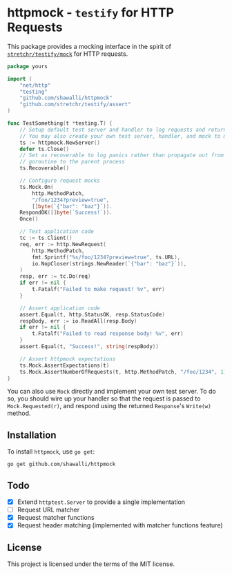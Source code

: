 # httpmock - `testify` for HTTP Requests

This package provides a mocking interface in the spirit of [`stretchr/testify/mock`](https://github.com/stretchr/testify/tree/master/mock) for HTTP requests.

```go
package yours

import (
	"net/http"
	"testing"
	"github.com/shawalli/httpmock"
	"github.com/stretchr/testify/assert"
)

func TestSomething(t *testing.T) {
	// Setup default test server and handler to log requests and return expected responses
	// You may also create your own test server, handler, and mock to manage this
	ts := httpmock.NewServer()
	defer ts.Close()
	// Set as recoverable to log panics rather than propagate out from the server
	// goroutine to the parent process
	ts.Recoverable()

	// Configure request mocks
	ts.Mock.On(
		http.MethodPatch,
		"/foo/1234?preview=true",
		[]byte(`{"bar": "baz"}`)).
	RespondOK([]byte(`Success!`)).
	Once()

	// Test application code
	tc := ts.Client()
	req, err := http.NewRequest(
		http.MethodPatch,
		fmt.Sprintf("%s/foo/1234?preview=true", ts.URL),
		io.NopCloser(strings.NewReader(`{"bar": "baz"}`)),
	)
	resp, err := tc.Do(req)
	if err != nil {
		t.Fatalf("Failed to make request! %v", err)
	}

	// Assert application code
	assert.Equal(t, http.StatusOK, resp.StatusCode)
	respBody, err := io.ReadAll(resp.Body)
	if err != nil {
		t.Fatalf("Failed to read response body! %v", err)
	}
	assert.Equal(t, "Success!", string(respBody))

	// Assert httpmock expectations
	ts.Mock.AssertExpectations(t)
	ts.Mock.AssertNumberOfRequests(t, http.MethodPatch, "/foo/1234", 1)
}
```

You can also use `Mock` directly and implement your own test server. To do so,
you should wire up your handler so that the request is passed to
`Mock.Requested(r)`, and respond using the returned `Response`'s `Write(w)`
method.

## Installation

To install `httpmock`, use `go get`:

```shell
go get github.com/shawalli/httpmock
```

## Todo

- [x] Extend `httptest.Server` to provide a single implementation
- [ ] Request URL matcher
- [x] Request matcher functions
- [x] Request header matching (implemented with matcher functions feature)

## License

This project is licensed under the terms of the MIT license.
